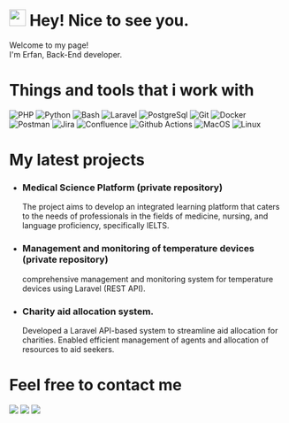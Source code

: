 <h1><img src="https://emojis.slackmojis.com/emojis/images/1531849430/4246/blob-sunglasses.gif?1531849430" width="30"/> Hey! Nice to see you.</h1>

<p>Welcome to my page! </br> I'm Erfan, Back-End developer</b>. </p>

<h1>Things and tools that i work with</h1>

![PHP](https://img.shields.io/badge/-PHP-007ACC?style=flat-square&logo=php&logoColor=white)
![Python](https://img.shields.io/badge/-Python-46a2f1?style=flat-square&logo=python&logoColor=white)
![Bash](https://img.shields.io/badge/-Bash-black?style=flat-square&logo=tmux&logoColor=white)
![Laravel](https://img.shields.io/badge/-Laravel-red?style=flat-square&logo=laravel&logoColor=white)
![PostgreSql](https://img.shields.io/badge/-PostgreSql-45b8d8?style=flat-square&logo=PostgreSql&logoColor=white)
![Git](https://img.shields.io/badge/-Git-F05032?style=flat-square&logo=git&logoColor=white)
![Docker](https://img.shields.io/badge/-Docker-46a2f1?style=flat-square&logo=docker&logoColor=white)
![Postman](https://img.shields.io/badge/-Postman-orange?style=flat-square&logo=postman&logoColor=white)
![Jira](https://img.shields.io/badge/-Jira-5849BE?style=flat-square&logo=Jira&logoColor=white)
![Confluence](https://img.shields.io/badge/-Confluence-blue?style=flat-square&logo=Confluence&logoColor=white)
![Github Actions](https://img.shields.io/badge/-Github_Actions-2088FF?style=flat-square&logo=github-actions&logoColor=white)
![MacOS](https://img.shields.io/badge/-MacOS-black?style=flat-square&logo=apple&logoColor=white)
![Linux](https://img.shields.io/badge/-Linux-orange?style=flat-square&logo=linux&logoColor=white)

<h1>My latest projects</h2>
<ul>
  <li> <h3>Medical Science Platform (private repository)</h3>The project aims to develop an integrated learning platform that caters to the needs of professionals in the fields of medicine, nursing, and language proficiency, specifically IELTS.</i></li>
  <li> <h3>Management and monitoring of temperature devices (private repository)</h3>comprehensive management and monitoring system for temperature devices using Laravel (REST API).</i></li>
  <li> <h3>Charity aid allocation system.</h3>Developed a Laravel API-based system to streamline aid allocation for charities. Enabled efficient management of agents and allocation of resources to aid seekers.</i></li>
</ul>

<h1>Feel free to contact me</h1>
<a href="https://t.me/Erfanemune" target="_blank"><img src="https://img.shields.io/badge/Telegram-%40erfanemune-28a8ea"></a>
<a rel="me" href="https://instagram.com/erfanemun___" target="_blank"><img src="https://img.shields.io/badge/Instagram-%40erfanemune___blueviolet"></a>
<a href="https://www.linkedin.com/in/erfan-ghorbani-339762190/" target="_blank"><img src="https://img.shields.io/badge/LinkedIn-Erfan Ghorbani-informational"></a>








